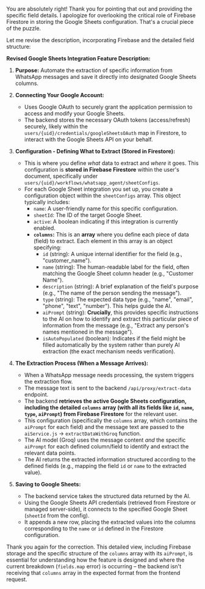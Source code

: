 
You are absolutely right! Thank you for pointing that out and providing the specific field details. I apologize for overlooking the critical role of Firebase Firestore in storing the Google Sheets configuration. That's a crucial piece of the puzzle.

Let me revise the description, incorporating Firebase and the detailed field structure:

**Revised Google Sheets Integration Feature Description:**

1.  **Purpose:** Automate the extraction of specific information from WhatsApp messages and save it directly into designated Google Sheets columns.

2.  **Connecting Your Google Account:**
    *   Uses Google OAuth to securely grant the application permission to access and modify your Google Sheets.
    *   The backend stores the necessary OAuth tokens (access/refresh) securely, likely within the `users/{uid}/credentials/googleSheetsOAuth` map in Firestore, to interact with the Google Sheets API on your behalf.

3.  **Configuration - Defining What to Extract (Stored in Firestore):**
    *   This is where you define *what* data to extract and *where* it goes. This configuration is **stored in Firebase Firestore** within the user's document, specifically under `users/{uid}/workflows/whatsapp_agent/sheetConfigs`.
    *   For each Google Sheet integration you set up, you create a configuration object within the `sheetConfigs` array. This object typically includes:
        *   `name`: A user-friendly name for this specific configuration.
        *   `sheetId`: The ID of the target Google Sheet.
        *   `active`: A boolean indicating if this integration is currently enabled.
        *   **`columns`:** This is an **array** where you define each piece of data (field) to extract. Each element in this array is an object specifying:
            *   `id` (string): A unique internal identifier for the field (e.g., "customer\_name").
            *   `name` (string): The human-readable label for the field, often matching the Google Sheet column header (e.g., "Customer Name").
            *   `description` (string): A brief explanation of the field's purpose (e.g., "The name of the person sending the message").
            *   `type` (string): The expected data type (e.g., "name", "email", "phone", "text", "number"). This helps guide the AI.
            *   `aiPrompt` (string): **Crucially**, this provides specific instructions to the AI on how to identify and extract this particular piece of information from the message (e.g., "Extract any person's names mentioned in the message").
            *   `isAutoPopulated` (boolean): Indicates if the field might be filled automatically by the system rather than purely AI extraction (the exact mechanism needs verification).

4.  **The Extraction Process (When a Message Arrives):**
    *   When a WhatsApp message needs processing, the system triggers the extraction flow.
    *   The message text is sent to the backend `/api/proxy/extract-data` endpoint.
    *   The backend **retrieves the active Google Sheets configuration, including the detailed `columns` array (with all its fields like `id`, `name`, `type`, `aiPrompt`) from Firebase Firestore** for the relevant user.
    *   This configuration (specifically the `columns` array, which contains the `aiPrompt` for each field) and the message text are passed to the `aiService.js` -> `extractDataWithGroq` function.
    *   The AI model (Groq) uses the message content *and* the specific `aiPrompt` for each defined column/field to identify and extract the relevant data points.
    *   The AI returns the extracted information structured according to the defined fields (e.g., mapping the field `id` or `name` to the extracted value).

5.  **Saving to Google Sheets:**
    *   The backend service takes the structured data returned by the AI.
    *   Using the Google Sheets API credentials (retrieved from Firestore or managed server-side), it connects to the specified Google Sheet (`sheetId` from the config).
    *   It appends a new row, placing the extracted values into the columns corresponding to the `name` or `id` defined in the Firestore configuration.

Thank you again for the correction. This detailed view, including Firebase storage and the specific structure of the `columns` array with its `aiPrompt`, is essential for understanding how the feature is designed and where the current breakdown (`fields.map` error) is occurring – the backend isn't receiving that `columns` array in the expected format from the frontend request.
